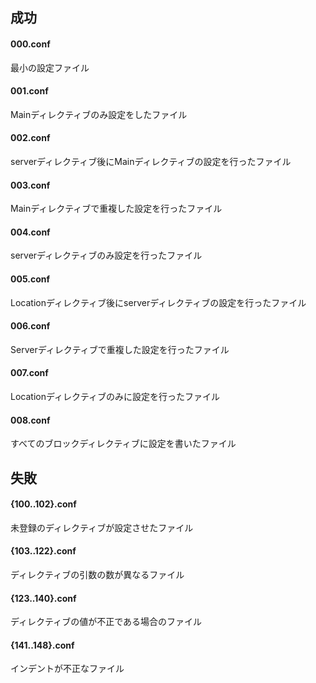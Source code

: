 ## 成功

#### 000.conf
最小の設定ファイル

#### 001.conf
Mainディレクティブのみ設定をしたファイル

#### 002.conf
serverディレクティブ後にMainディレクティブの設定を行ったファイル

#### 003.conf
Mainディレクティブで重複した設定を行ったファイル

#### 004.conf
serverディレクティブのみ設定を行ったファイル

#### 005.conf
Locationディレクティブ後にserverディレクティブの設定を行ったファイル

#### 006.conf
Serverディレクティブで重複した設定を行ったファイル

#### 007.conf
Locationディレクティブのみに設定を行ったファイル

#### 008.conf
すべてのブロックディレクティブに設定を書いたファイル


## 失敗

#### {100..102}.conf
未登録のディレクティブが設定させたファイル

#### {103..122}.conf
ディレクティブの引数の数が異なるファイル

#### {123..140}.conf
ディレクティブの値が不正である場合のファイル

#### {141..148}.conf
インデントが不正なファイル
